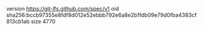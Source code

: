 version https://git-lfs.github.com/spec/v1
oid sha256:bccb97355e8fdf8d012e52ebbb792e6a8e2b1fdb09e79d0fba4383cf813cb1ab
size 4770
